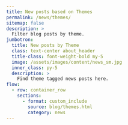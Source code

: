 ```yaml
---
title: New posts based on Themes
permalink: /news/themes/
sitemap: false
description: >
  Filter blog posts by theme.
jumbotron:
  title: New posts by Theme
  class: text-center about_header
  title-class: font-weight-bold my-5
  image: /assets/images/content/news_sm.jpg
  inner_class: py-5
  description: >
    Find theme tagged news posts here.
flow:
  - row: container_row
    sections:
      - format: custom_include
        source: blog/themes.html
        category: news
---
```

